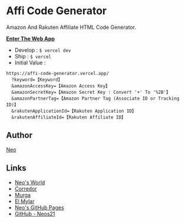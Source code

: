 # Affi Code Generator

Amazon And Rakuten Affiliate HTML Code Generator.

__[Enter The Web App](https://affi-code-generator.vercel.app/)__

- Develop : `$ vercel dev`
- Ship : `$ vercel`
- Initial Value :

```
https://affi-code-generator.vercel.app/
  ?keyword=【Keyword】
  &amazonAccessKey=【Amazon Access Key】
  &amazonSecretKey=【Amazon Secret Key : Convert '+' To '%2B'】
  &amazonPartnerTag=【Amazon Partner Tag (Associate ID or Tracking ID)】
  &rakutenApplicationId=【Rakuten Application ID】
  &rakutenAffiliateId=【Rakuten Affiliate ID】
```


## Author

[Neo](http://neo.s21.xrea.com/)


## Links

- [Neo's World](http://neo.s21.xrea.com/)
- [Corredor](http://neos21.hatenablog.com/)
- [Murga](http://neos21.hatenablog.jp/)
- [El Mylar](http://neos21.hateblo.jp/)
- [Neo's GitHub Pages](https://neos21.github.io/)
- [GitHub - Neos21](https://github.com/Neos21/)
